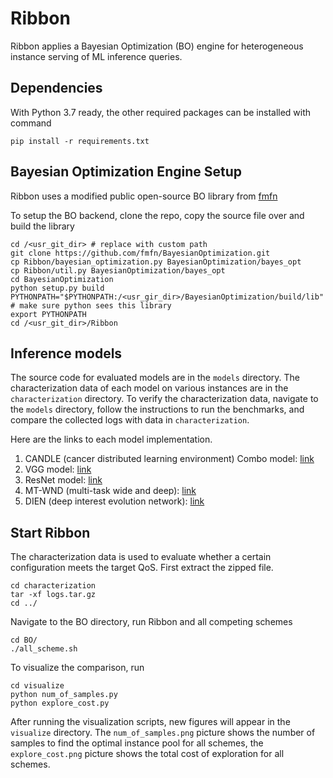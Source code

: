 # Ribbon

Ribbon applies a Bayesian Optimization (BO) engine for heterogeneous instance serving of ML inference queries.

## Dependencies

With Python 3.7 ready, the other required packages can be installed with command
```shell
pip install -r requirements.txt
```

## Bayesian Optimization Engine Setup

Ribbon uses a modified public open-source BO library from [fmfn](https://github.com/fmfn/BayesianOptimization)

To setup the BO backend, clone the repo, copy the source file over and build the library

```shell
cd /<usr_git_dir> # replace with custom path
git clone https://github.com/fmfn/BayesianOptimization.git
cp Ribbon/bayesian_optimization.py BayesianOptimization/bayes_opt
cp Ribbon/util.py BayesianOptimization/bayes_opt
cd BayesianOptimization
python setup.py build
PYTHONPATH="$PYTHONPATH:/<usr_gir_dir>/BayesianOptimization/build/lib" # make sure python sees this library
export PYTHONPATH
cd /<usr_git_dir>/Ribbon
```
## Inference models

The source code for evaluated models are in the ```models``` directory. The characterization data of each model on various instances are in the ```characterization``` directory. To verify the characterization data, navigate to the ```models``` directory, follow the instructions to run the benchmarks, and compare the collected logs with data in ```characterization```.

Here are the links to each model implementation.

1. CANDLE (cancer distributed learning environment) Combo model: [link](https://github.com/ECP-CANDLE/Benchmarks/tree/master/Pilot1/Combo)
2. VGG model: [link](https://keras.io/api/applications/vgg/)
3. ResNet model: [link](https://keras.io/api/applications/resnet/)
4. MT-WND (multi-task wide and deep): [link](https://github.com/harvard-acc/DeepRecSys/blob/master/models/multi_task_wnd.py)
5. DIEN (deep interest evolution network): [link](https://github.com/harvard-acc/DeepRecSys/blob/master/models/dien.py)

## Start Ribbon

The characterization data is used to evaluate whether a certain configuration meets the target QoS. First extract the zipped file.

```shell
cd characterization
tar -xf logs.tar.gz
cd ../
```

Navigate to the BO directory, run Ribbon and all competing schemes

```shell
cd BO/
./all_scheme.sh
```

To visualize the comparison, run

```shell
cd visualize
python num_of_samples.py
python explore_cost.py
```

After running the visualization scripts, new figures will appear in the ```visualize``` directory. The ```num_of_samples.png``` picture shows the number of samples to find the optimal instance pool for all schemes, the ```explore_cost.png``` picture shows the total cost of exploration for all schemes.
